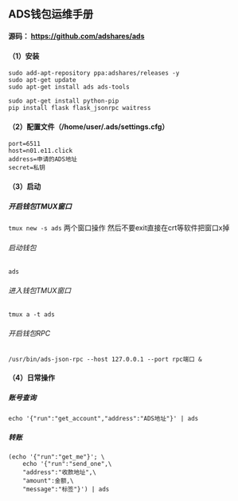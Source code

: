 
## ADS钱包运维手册

#### 源码： https://github.com/adshares/ads


#### （1）安装
```
sudo add-apt-repository ppa:adshares/releases -y
sudo apt-get update
sudo apt-get install ads ads-tools

sudo apt-get install python-pip
pip install flask flask_jsonrpc waitress
```

#### （2）配置文件（/home/user/.ads/settings.cfg）
```
port=6511
host=n01.e11.click
address=申请的ADS地址
secret=私钥
```

#### （3）启动
##### 开启钱包TMUX窗口
`tmux new -s ads`
两个窗口操作  然后不要exit直接在crt等软件把窗口x掉
###### 启动钱包
`ads`

###### 进入钱包TMUX窗口
`tmux a -t ads`

###### 开启钱包RPC
`/usr/bin/ads-json-rpc --host 127.0.0.1 --port rpc端口 &`

#### （4）日常操作
##### 账号查询 
`echo '{"run":"get_account","address":"ADS地址"}' | ads`

##### 转账
```
(echo '{"run":"get_me"}'; \
    echo '{"run":"send_one",\
    "address":"收款地址",\
    "amount":金额,\
    "message":"标签"}') | ads
```
